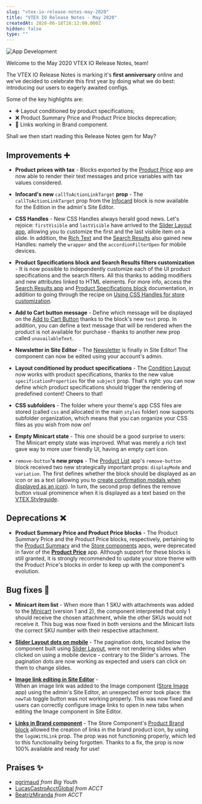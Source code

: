 ```yaml
---
slug: "vtex-io-release-notes-may-2020"
title: "VTEX IO Release Notes - May 2020"
createdAt: 2020-06-18T18:12:00.000Z
hidden: false
type: ""
---
```


![App Development](https://cdn.jsdelivr.net/gh/vtexdocs/dev-portal-content@main/images/vtex-io-release-notes-may-2020-0.png)

Welcome to the May 2020 VTEX IO Release Notes, team!

The VTEX IO Release Notes is marking it's **first anniversary** online and we've decided to celebrate this first year by doing what we do best: introducing our users to eagerly awaited configs.  

Some of the key highlights are:

- ➕ Layout conditioned by product specifications;
- ❌ Product Summary Price and Product Price blocks deprecation;
- 🐛 Links working in Brand component.

Shall we then start reading this Release Notes gem for May?

## Improvements ➕

- **Product prices with tax** - Blocks exported by the [Product Price](https://vtex.io/docs/components/all/vtex.product-price) app are now able to render their text messages and price variables with tax values considered.

- **Infocard's new** `callToActionLinkTarget` **prop** - The `callToActionLinkTarget` prop from the [Infocard](https://vtex.io/docs/components/all/vtex.store-components/infocard/) block is now available for the Edition in the admin's Site Editor.

- **CSS Handles** - New CSS Handles always herald good news. Let's rejoice: `firstVisible` and `lastVisible`  have arrived  to the [Slider Layout app](https://vtex.io/docs/components/all/vtex.slider-layout), allowing you to customize the  first and the last visible item on a slide. In addition, the [Rich Text](https://vtex.io/docs/components/all/vtex.rich-text/) and the [Search Results](https://vtex.io/docs/components/all/vtex.search-result/) also gained new Handles: namely the `wrapper` and the `accordionFilterOpen` for mobile devices.

- **Product Specifications block and Search Results filters customization** - It is now possible to independently customize each of the UI product specifications and the search filters. All this thanks to adding modifiers and new attributes linked to HTML elements. For more info, access the  [Search Results app](https://vtex.io/docs/components/all/vtex.search-result/) and [Product Specifications block](https://vtex.io/docs/components/all/vtex.store-components/productspecifications/) documentation, in addition to going through the recipe on [Using CSS Handles for store customization](https://vtex.io/docs/recipes/style/using-css-handles-for-store-customization).

- **Add to Cart button message** - Define which message will be displayed on the [Add to Cart Button](https://vtex.io/docs/components/all/vtex.add-to-cart-button) thanks to the block's new `text` prop. In addition, you can define a text message that will be rendered when the product is not available for purchase - thanks to another new prop called  `unavailableText`.

- **Newsletter in Site Editor** - The [Newsletter](https://vtex.io/docs/components/all/vtex.store-components/newsletter/) is finally in Site Editor! The component can now be edited using your account's admin.

- **Layout conditioned by product specifications** - The [Condition Layout](https://vtex.io/docs/components/all/vtex.condition-layout) now works with product specifications, thanks to the new value `specificationProperties` for the `subject` prop. That's right: you can now define which product specifications should trigger the rendering of predefined content! Cheers to that!

- **CSS subfolders** - The folder where your theme's app CSS files are stored (called `css` and allocated in the main `styles` folder) now supports subfolder organization, which means that you can organize your CSS files as you wish from now on!

- **Empty Minicart state** - This one should be a good surprise to users: The Minicart empty state was improved. What was merely a rich text gave way to more user friendly UI, having an empty cart icon.

- `remove-button`**'s new props** - The [Product List](https://vtex.io/docs/components/content-blocks/vtex.product-list/) app's  `remove-button` block received two new strategically important props: `displayMode` and `variation`. The first defines whether the block should be displayed as an icon or as a text (allowing you to [create confirmation modals when displayed as an icon](https://vtex.io/docs/recipes/templates/creating-modals-using-icons/)). In turn, the second prop defines the remove button visual prominence when it is displayed as a text based on the [VTEX Styleguide](https://styleguide.vtex.com/#/Components/Forms/Button).

## Deprecations ❌

- **Product Summary Price and Product Price blocks** - The Product Summary Price and the Product Price blocks, respectively, pertaining to the [Product Summary](https://vtex.io/docs/components/all/vtex.product-summary) and the [Store components](https://vtex.io/docs/components/all/vtex.store-components) apps, were deprecated in favor of the [**Product Price**](https://vtex.io/docs/components/all/vtex.product-price/) app. Although support for these blocks is still granted, it is strongly recommended to update your store theme with the Product Price's blocks in order to keep up with the component's evolution.

## Bug fixes 🐛

- **Minicart item list** - When more than 1 SKU with attachments was added to the [Minicart](https://vtex.io/docs/components/all/vtex.minicart) (version 1 and 2), the component interpreted that only 1 should receive the chosen attachment, while the other SKUs would not receive it. This bug was now fixed in both versions and the Minicart lists the correct SKU number with their respective attachment.

- [**Slider Layout dots on mobile**](https://github.com/vtex-apps/slider-layout/pull/21) -  The pagination dots, located below the component built using [Slider Layout](https://vtex.io/docs/components/layout-blocks/vtex.slider-layout), were not rendering slides when clicked on using a mobile device - contrary to the Slider's arrows. The pagination dots are now working as expected and users can click on them to change slides.

- [**Image link editing in Site Editor**](https://github.com/vtex-apps/store-image/pull/15) -  
When an image link was added to the Image component ([Store Image](https://vtex.io/docs/components/all/vtex.store-image/) app) using the admin's Site Editor, an unexpected error took place: the `newTab` toggle button was not working properly. This was now fixed and users can correctly configure image links to open in new tabs when editing the Image component in Site Editor.

- [**Links in Brand component**](https://github.com/vtex-apps/store-components/pull/774) - The Store Component's [Product Brand block](https://vtex.io/docs/components/all/vtex.store-components/productbrand/) allowed the creation of links in the brand product icon, by using the `logoWithLink` prop. The prop was not functioning properly, which led to this functionality being forgotten. Thanks to a fix, the prop is now 100% available and ready for use!

## Praises ✨

- [pgrimaud](https://github.com/pgrimaud) *from Big Youth*
- [LucasCastroAcctGlobal](https://github.com/LucasCastroAcctGlobal) *from ACCT*
- [BeatrizMiranda](https://github.com/BeatrizMiranda) *from ACCT*

